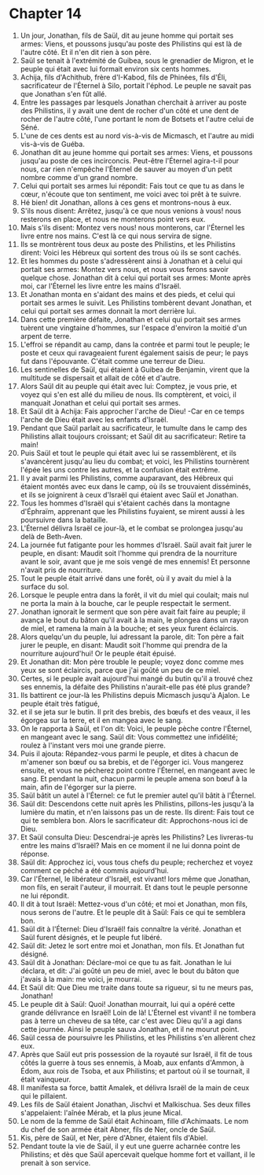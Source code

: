 # Chapter 14

1. Un jour, Jonathan, fils de Saül, dit au jeune homme qui portait ses armes: Viens, et poussons jusqu'au poste des Philistins qui est là de l'autre côté. Et il n'en dit rien à son père.
2. Saül se tenait à l'extrémité de Guibea, sous le grenadier de Migron, et le peuple qui était avec lui formait environ six cents hommes.
3. Achija, fils d'Achithub, frère d'I-Kabod, fils de Phinées, fils d'Éli, sacrificateur de l'Éternel à Silo, portait l'éphod. Le peuple ne savait pas que Jonathan s'en fût allé.
4. Entre les passages par lesquels Jonathan cherchait à arriver au poste des Philistins, il y avait une dent de rocher d'un côté et une dent de rocher de l'autre côté, l'une portant le nom de Botsets et l'autre celui de Séné.
5. L'une de ces dents est au nord vis-à-vis de Micmasch, et l'autre au midi vis-à-vis de Guéba.
6. Jonathan dit au jeune homme qui portait ses armes: Viens, et poussons jusqu'au poste de ces incirconcis. Peut-être l'Éternel agira-t-il pour nous, car rien n'empêche l'Éternel de sauver au moyen d'un petit nombre comme d'un grand nombre.
7. Celui qui portait ses armes lui répondit: Fais tout ce que tu as dans le cœur, n'écoute que ton sentiment, me voici avec toi prêt à te suivre.
8. Hé bien! dit Jonathan, allons à ces gens et montrons-nous à eux.
9. S'ils nous disent: Arrêtez, jusqu'à ce que nous venions à vous! nous resterons en place, et nous ne monterons point vers eux.
10. Mais s'ils disent: Montez vers nous! nous monterons, car l'Éternel les livre entre nos mains. C'est là ce qui nous servira de signe.
11. Ils se montrèrent tous deux au poste des Philistins, et les Philistins dirent: Voici les Hébreux qui sortent des trous où ils se sont cachés.
12. Et les hommes du poste s'adressèrent ainsi à Jonathan et à celui qui portait ses armes: Montez vers nous, et nous vous ferons savoir quelque chose. Jonathan dit à celui qui portait ses armes: Monte après moi, car l'Éternel les livre entre les mains d'Israël.
13. Et Jonathan monta en s'aidant des mains et des pieds, et celui qui portait ses armes le suivit. Les Philistins tombèrent devant Jonathan, et celui qui portait ses armes donnait la mort derrière lui.
14. Dans cette première défaite, Jonathan et celui qui portait ses armes tuèrent une vingtaine d'hommes, sur l'espace d'environ la moitié d'un arpent de terre.
15. L'effroi se répandit au camp, dans la contrée et parmi tout le peuple; le poste et ceux qui ravageaient furent également saisis de peur; le pays fut dans l'épouvante. C'était comme une terreur de Dieu.
16. Les sentinelles de Saül, qui étaient à Guibea de Benjamin, virent que la multitude se dispersait et allait de côté et d'autre.
17. Alors Saül dit au peuple qui était avec lui: Comptez, je vous prie, et voyez qui s'en est allé du milieu de nous. Ils comptèrent, et voici, il manquait Jonathan et celui qui portait ses armes.
18. Et Saül dit à Achija: Fais approcher l'arche de Dieu! -Car en ce temps l'arche de Dieu était avec les enfants d'Israël.
19. Pendant que Saül parlait au sacrificateur, le tumulte dans le camp des Philistins allait toujours croissant; et Saül dit au sacrificateur: Retire ta main!
20. Puis Saül et tout le peuple qui était avec lui se rassemblèrent, et ils s'avancèrent jusqu'au lieu du combat; et voici, les Philistins tournèrent l'épée les uns contre les autres, et la confusion était extrême.
21. Il y avait parmi les Philistins, comme auparavant, des Hébreux qui étaient montés avec eux dans le camp, où ils se trouvaient disséminés, et ils se joignirent à ceux d'Israël qui étaient avec Saül et Jonathan.
22. Tous les hommes d'Israël qui s'étaient cachés dans la montagne d'Éphraïm, apprenant que les Philistins fuyaient, se mirent aussi à les poursuivre dans la bataille.
23. L'Éternel délivra Israël ce jour-là, et le combat se prolongea jusqu'au delà de Beth-Aven.
24. La journée fut fatigante pour les hommes d'Israël. Saül avait fait jurer le peuple, en disant: Maudit soit l'homme qui prendra de la nourriture avant le soir, avant que je me sois vengé de mes ennemis! Et personne n'avait pris de nourriture.
25. Tout le peuple était arrivé dans une forêt, où il y avait du miel à la surface du sol.
26. Lorsque le peuple entra dans la forêt, il vit du miel qui coulait; mais nul ne porta la main à la bouche, car le peuple respectait le serment.
27. Jonathan ignorait le serment que son père avait fait faire au peuple; il avança le bout du bâton qu'il avait à la main, le plongea dans un rayon de miel, et ramena la main à la bouche; et ses yeux furent éclaircis.
28. Alors quelqu'un du peuple, lui adressant la parole, dit: Ton père a fait jurer le peuple, en disant: Maudit soit l'homme qui prendra de la nourriture aujourd'hui! Or le peuple était épuisé.
29. Et Jonathan dit: Mon père trouble le peuple; voyez donc comme mes yeux se sont éclaircis, parce que j'ai goûté un peu de ce miel.
30. Certes, si le peuple avait aujourd'hui mangé du butin qu'il a trouvé chez ses ennemis, la défaite des Philistins n'aurait-elle pas été plus grande?
31. Ils battirent ce jour-là les Philistins depuis Micmasch jusqu'à Ajalon. Le peuple était très fatigué,
32. et il se jeta sur le butin. Il prit des brebis, des bœufs et des veaux, il les égorgea sur la terre, et il en mangea avec le sang.
33. On le rapporta à Saül, et l'on dit: Voici, le peuple pèche contre l'Éternel, en mangeant avec le sang. Saül dit: Vous commettez une infidélité; roulez à l'instant vers moi une grande pierre.
34. Puis il ajouta: Répandez-vous parmi le peuple, et dites à chacun de m'amener son bœuf ou sa brebis, et de l'égorger ici. Vous mangerez ensuite, et vous ne pécherez point contre l'Éternel, en mangeant avec le sang. Et pendant la nuit, chacun parmi le peuple amena son bœuf à la main, afin de l'égorger sur la pierre.
35. Saül bâtit un autel à l'Éternel: ce fut le premier autel qu'il bâtit à l'Éternel.
36. Saül dit: Descendons cette nuit après les Philistins, pillons-les jusqu'à la lumière du matin, et n'en laissons pas un de reste. Ils dirent: Fais tout ce qui te semblera bon. Alors le sacrificateur dit: Approchons-nous ici de Dieu.
37. Et Saül consulta Dieu: Descendrai-je après les Philistins? Les livreras-tu entre les mains d'Israël? Mais en ce moment il ne lui donna point de réponse.
38. Saül dit: Approchez ici, vous tous chefs du peuple; recherchez et voyez comment ce péché a été commis aujourd'hui.
39. Car l'Éternel, le libérateur d'Israël, est vivant! lors même que Jonathan, mon fils, en serait l'auteur, il mourrait. Et dans tout le peuple personne ne lui répondit.
40. Il dit à tout Israël: Mettez-vous d'un côté; et moi et Jonathan, mon fils, nous serons de l'autre. Et le peuple dit à Saül: Fais ce qui te semblera bon.
41. Saül dit à l'Éternel: Dieu d'Israël! fais connaître la vérité. Jonathan et Saül furent désignés, et le peuple fut libéré.
42. Saül dit: Jetez le sort entre moi et Jonathan, mon fils. Et Jonathan fut désigné.
43. Saül dit à Jonathan: Déclare-moi ce que tu as fait. Jonathan le lui déclara, et dit: J'ai goûté un peu de miel, avec le bout du bâton que j'avais à la main: me voici, je mourrai.
44. Et Saül dit: Que Dieu me traite dans toute sa rigueur, si tu ne meurs pas, Jonathan!
45. Le peuple dit à Saül: Quoi! Jonathan mourrait, lui qui a opéré cette grande délivrance en Israël! Loin de là! L'Éternel est vivant! il ne tombera pas à terre un cheveu de sa tête, car c'est avec Dieu qu'il a agi dans cette journée. Ainsi le peuple sauva Jonathan, et il ne mourut point.
46. Saül cessa de poursuivre les Philistins, et les Philistins s'en allèrent chez eux.
47. Après que Saül eut pris possession de la royauté sur Israël, il fit de tous côtés la guerre à tous ses ennemis, à Moab, aux enfants d'Ammon, à Édom, aux rois de Tsoba, et aux Philistins; et partout où il se tournait, il était vainqueur.
48. Il manifesta sa force, battit Amalek, et délivra Israël de la main de ceux qui le pillaient.
49. Les fils de Saül étaient Jonathan, Jischvi et Malkischua. Ses deux filles s'appelaient: l'aînée Mérab, et la plus jeune Mical.
50. Le nom de la femme de Saül était Achinoam, fille d'Achimaats. Le nom du chef de son armée était Abner, fils de Ner, oncle de Saül.
51. Kis, père de Saül, et Ner, père d'Abner, étaient fils d'Abiel.
52. Pendant toute la vie de Saül, il y eut une guerre acharnée contre les Philistins; et dès que Saül apercevait quelque homme fort et vaillant, il le prenait à son service.

